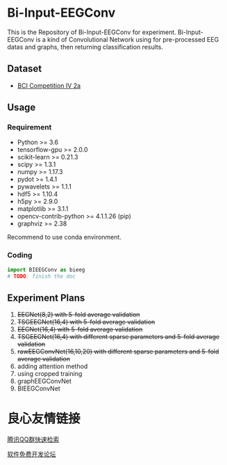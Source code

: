 # Bi-Input-EEGConv

This is the Repository of Bi-Input-EEGConv for experiment. Bi-Input-EEGConv is a kind of Convolutional Network using for pre-processed EEG datas and graphs, then returning classification results.

## Dataset

- [BCI Competition IV 2a](http://www.bbci.de/competition/iv/#dataset2a)

## Usage

### Requirement

- Python >= 3.6
- tensorflow-gpu >= 2.0.0
- scikit-learn >= 0.21.3
- scipy >= 1.3.1
- numpy >= 1.17.3
- pydot >= 1.4.1
- pywavelets >= 1.1.1
- hdf5 >= 1.10.4
- h5py >= 2.9.0
- matplotlib >= 3.1.1
- opencv-contrib-python >= 4.1.1.26 (pip)
- graphviz >= 2.38

Recommend to use conda environment.

### Coding

```python
import BIEEGConv as bieeg
# TODO: finish the doc
```

## Experiment Plans

1. ~~EEGNet(8,2) with 5-fold average validation~~
2. ~~TSGEEGNet(16,4) with 5-fold average validation~~
3. ~~EEGNet(16,4) with 5-fold average validation~~
4. ~~TSGEEGNet(16,4) with different sparse parameters and 5-fold average validation~~
5. ~~rawEEGConvNet(16,10,20) with different sparse parameters and 5-fold average validation~~
6. adding attention method
7. using cropped training
8. graphEEGConvNet
9. BIEEGConvNet


 # 良心友情链接

[腾讯QQ群快速检索](http://u.720life.cn/s/8cf73f7c)

[软件免费开发论坛](http://u.720life.cn/s/bbb01dc0)